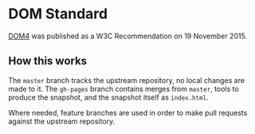 # DOM Standard

[DOM4](http://www.w3.org/TR/2015/REC-dom-20151119/) was published as a W3C Recommendation on 19 November 2015.

## How this works

The `master` branch tracks the upstream repository, no local changes are made to it. The `gh-pages`
branch contains merges from `master`, tools to produce the snapshot, and the snapshot itself as
`index.html`.

Where needed, feature branches are used in order to make pull requests against the upstream repository.
